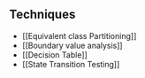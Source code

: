 ## Techniques

- [[Equivalent class Partitioning]]
- [[Boundary value analysis]]
- [[Decision Table]]
- [[State Transition Testing]]